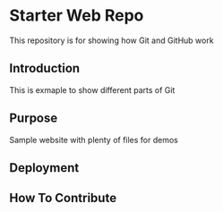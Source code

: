 # Starter Web Repo

This repository is for showing how Git and GitHub work

## Introduction

This is exmaple to show different parts of Git

## Purpose

Sample website with plenty of files for demos

## Deployment

## How To Contribute

